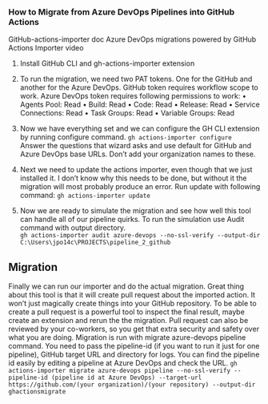 ### How to Migrate from Azure DevOps Pipelines into GitHub Actions
GitHub-actions-importer  doc 
Azure DevOps migrations powered by GitHub Actions Importer  video

1. Install GitHub CLI and gh-actions-importer extension
2. To run the migration, we need two PAT tokens. One for the GitHub and another for the         Azure DevOps. GitHub token requires workflow scope to work. Azure DevOps token  requires following permissions to work:
•	Agents Pool: Read
•	Build: Read
•	Code: Read
•	Release: Read
•	Service Connections: Read
•	Task Groups: Read
•	Variable Groups: Read
3. Now we have everything set and we can configure the GH CLI extension by running configure command. ```gh actions-importer configure```<br> Answer the questions that wizard asks and use default for GitHub and Azure DevOps    base URLs. Don’t add your organization names to these.
4. Next we need to update the actions importer, even though that we just installed it. I don’t know why this needs to be done, but without it the migration will most probably produce an error. Run update with following command:  ```gh actions-importer update```


5. Now we are ready to simulate the migration and see how well this tool can handle all of our pipeline quirks. To run the simulation use Audit command with output directory.<br>
```gh actions-importer audit azure-devops --no-ssl-verify --output-dir C:\Users\jpo14c\PROJECTS\pipeline_2_github```
## Migration
Finally we can run our importer and do the actual migration. Great thing about this tool is that it will create pull request about the imported action. It won’t just magically create things into your GitHub repository. To be able to create a pull request is a powerful tool to inspect the final result, maybe create an extension and rerun the the migration. Pull request can also be reviewed by your co-workers, so you get that extra security and safety over what you are doing.
Migration is run with migrate azure-devops pipeline command. You need to pass the pipeline-id (if you want to run it just for one pipeline), GitHub target URL and directory for logs. You can find the pipeline id easily by editing a pipeline at Azure DevOps and check the URL.
```gh actions-importer migrate azure-devops pipeline --no-ssl-verify --pipeline-id (pipeline id at Azure DevOps) --target-url https://github.com/(your organization)/(your repository) --output-dir ghactionsmigrate```
